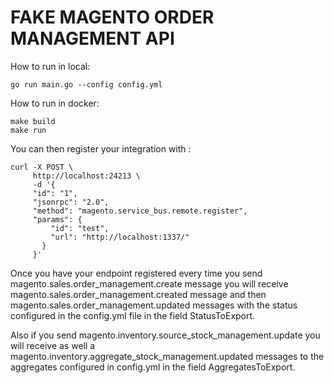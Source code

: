 FAKE MAGENTO ORDER MANAGEMENT API
=================================

How to run in local:

```go run main.go --config config.yml```

How to run in docker:

```
make build
make run
```

You can then register your integration with :

```
curl -X POST \
     http://localhost:24213 \
     -d '{
     "id": "1",
     "jsonrpc": "2.0",
     "method": "magento.service_bus.remote.register",
     "params": {
         "id": "test",
         "url": "http://localhost:1337/"
       }
     }'
```
   
Once you have your endpoint registered every time you send magento.sales.order_management.create message you will receive magento.sales.order_management.created message and then magento.sales.order_management.updated messages with the status configured in the config.yml file in the field StatusToExport.

Also if you send magento.inventory.source_stock_management.update you will receive as well a magento.inventory.aggregate_stock_management.updated messages to the aggregates configured in config.yml in the field AggregatesToExport.

  